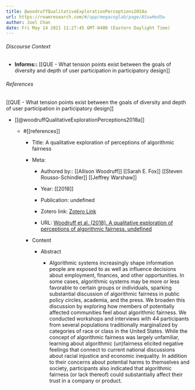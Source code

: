 ```yaml
---
title: @woodruffQualitativeExplorationPerceptions2018a
url: https://roamresearch.com/#/app/megacoglab/page/ASswHed5w
author: Joel Chan
date: Fri May 14 2021 11:27:45 GMT-0400 (Eastern Daylight Time)
---
```




###### Discourse Context

- **Informs::** [[QUE - What tension points exist between the goals of diversity and depth of user participation in participatory design]]

###### References

[[QUE - What tension points exist between the goals of diversity and depth of user participation in participatory design]]

- [[@woodruffQualitativeExplorationPerceptions2018a]]

    - #[[references]]

        - Title: A qualitative exploration of perceptions of algorithmic fairness

        - Meta:

            - Authored by:: [[Allison Woodruff]] [[Sarah E. Fox]] [[Steven Rousso-Schindler]] [[Jeffrey Warshaw]]

            - Year: [[2018]]

            - Publication: undefined

            - Zotero link: [Zotero Link](zotero://select/items/7_ANXICW9G)

            - URL: [Woodruff et al. (2018). A qualitative exploration of perceptions of algorithmic fairness. undefined](https://doi.org/10.1145/3173574.3174230)

        - Content

            - Abstract

                - Algorithmic systems increasingly shape information people are exposed to as well as influence decisions about employment, finances, and other opportunities. In some cases, algorithmic systems may be more or less favorable to certain groups or individuals, sparking substantial discussion of algorithmic fairness in public policy circles, academia, and the press. We broaden this discussion by exploring how members of potentially affected communities feel about algorithmic fairness. We conducted workshops and interviews with 44 participants from several populations traditionally marginalized by categories of race or class in the United States. While the concept of algorithmic fairness was largely unfamiliar, learning about algorithmic (un)fairness elicited negative feelings that connect to current national discussions about racial injustice and economic inequality. In addition to their concerns about potential harms to themselves and society, participants also indicated that algorithmic fairness (or lack thereof) could substantially affect their trust in a company or product.
